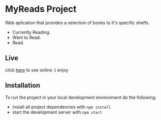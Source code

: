 # MyReads Project

Web aplication that provides a selection of books to it's specific shelfs.
 * Currently Reading.
 * Want to Read.
 * Read.

## Live
 click [here](http://lu-myreads.surge.sh/) to see online :) enjoy
 
## Installation

To run the project in your local development environment do the following:

* install all project dependencies with `npm install`
* start the development server with `npm start`
